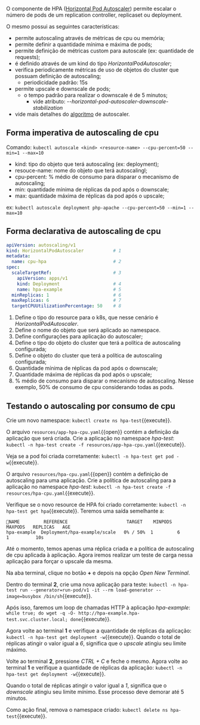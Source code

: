 O componente de HPA ([Horizontal Pod Autoscaler](https://kubernetes.io/docs/tasks/run-application/horizontal-pod-autoscale/)) permite escalar o número de pods de um replication controller, replicaset ou deployment. 

O mesmo possui as seguintes características:
- permite autoscaling através de métricas de cpu ou memória;
- permite definir a quantidade mínima e máxima de pods;
- permite definição de métricas custom para autoscale (ex: quantidade de requests);
- é definido através de um kind do tipo *HorizontalPodAutoscaler*; 
- verifica periodicamente métricas de uso de objetos do cluster que possuam definição de autoscaling;
  - periodicidade padrão: 15s
- permite upscale e downscale de pods;
  - o tempo padrão para realizar o downscale é de 5 minutos;
    - vide atributo: *--horizontal-pod-autoscaler-downscale-stabilization* 
- vide mais detalhes do [algoritmo](https://kubernetes.io/docs/tasks/run-application/horizontal-pod-autoscale/#algorithm-details) de autoscaler.

## Forma imperativa de autoscaling de cpu

Comando: `kubectl autoscale <kind> <resource-name> --cpu-percent=50 --min=1 --max=10`
- kind: tipo do objeto que terá autoscaling (ex: deployment);
- resouce-name: nome do objeto que terá autoscalingl;
- cpu-percent: % médio de consumo para disparar o mecanismo de autoscaling;
- min: quantidade mínima de réplicas da pod após o downscale;
- max: quantidade máxima de réplicas da pod após o upscale;

ex: `kubectl autoscale deployment php-apache --cpu-percent=50 --min=1 --max=10`

## Forma declarativa de autoscaling de cpu

```yaml
apiVersion: autoscaling/v1
kind: HorizontalPodAutoscaler           # 1
metadata:
  name: cpu-hpa                         # 2
spec:
  scaleTargetRef:                       # 3
    apiVersion: apps/v1
    kind: Deployment                    # 4
    name: hpa-example                   # 5
  minReplicas: 1                        # 6
  maxReplicas: 6                        # 7
  targetCPUUtilizationPercentage: 50    # 8
```

1. Define o tipo do resource para o k8s, que nesse cenário é *HorizontalPodAutoscaler*.
2. Define o nome do objeto que será aplicado ao namespace.
3. Define configurações para aplicação do autoscaler;
4. Define o tipo do objeto do cluster que terá a política de autoscaling configurada;
5. Define o objeto do cluster que terá a política de autoscaling configurada;
6. Quantidade mínima de réplicas da pod após o downscale;
7. Quantidade máxima de réplicas da pod após o upscale;
8. % médio de consumo para disparar o mecanismo de autoscaling. Nesse exemplo, 50% de consumo de cpu considerando todas as pods.

## Testando o autoscaling por consumo de cpu

Crie um novo namespace: `kubectl create ns hpa-test`{{execute}}.

O arquivo `resources/app-hpa-cpu.yaml`{{open}} contém a definição da aplicação que será criada.
Crie a aplicação no namespace *hpa-test*: `kubectl -n hpa-test create -f resources/app-hpa-cpu.yaml`{{execute}}.

Veja se a pod foi criada corretamente: `kubectl -n hpa-test get pod -w`{{execute}}.

O arquivo `resources/hpa-cpu.yaml`{{open}} contém a definição de autoscaling para uma aplicação.
Crie a política de autoscaling para a aplicação no namespace *hpa-test*: `kubectl -n hpa-test create -f resources/hpa-cpu.yaml`{{execute}}.

Verifique se o novo resource de HPA foi criado corretamente: `kubectl -n hpa-test get hpa`{{execute}}.
Teremos uma saída semelhante a:

```
NAME         REFERENCE                      TARGET    MINPODS   MAXPODS   REPLICAS   AGE
hpa-example  Deployment/hpa-example/scale   0% / 50%  1         6         1          10s
```

Até o momento, temos apenas uma réplica criada e a política de autoscaling de cpu aplicada à aplicação.
Agora iremos realizar um teste de carga nessa aplicação para forçar o upscale da mesma.

Na aba terminal, clique no botão **+** e depois na opção *Open New Terminal*.

Dentro do terminal **2**, crie uma nova aplicação para teste: `kubectl -n hpa-test run --generator=run-pod/v1 -it --rm load-generator --image=busybox /bin/sh`{{execute}}.

Após isso, faremos um loop de chamadas HTTP à aplicação *hpa-example*: `while true; do wget -q -O- http://hpa-example.hpa-test.svc.cluster.local; done`{{execute}}.

Agora volte ao terminal **1** e verifique a quantidade de réplicas da aplicação: `kubectl -n hpa-test get deployment -w`{{execute}}.
Quando o total de réplicas atingir o valor igual a *6*, significa que o *upscale* atingiu seu limite máximo.

Volte ao terminal **2**, pressione *CTRL + C* e feche o mesmo. 
Agora volte ao terminal **1** e verifique a quantidade de réplicas da aplicação: `kubectl -n hpa-test get deployment -w`{{execute}}.

Quando o total de réplicas atingir o valor igual a *1*, significa que o *downscale* atingiu seu limite mínimo.
Esse processo deve demorar até 5 minutos.

Como ação final, remova o namespace criado: `kubectl delete ns hpa-test`{{execute}}.
